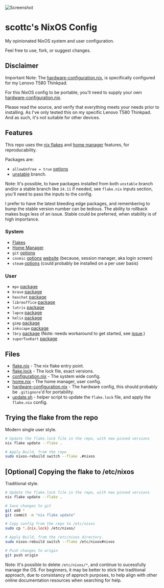 ![Screenshot](https://i0.wp.com/www.omgubuntu.co.uk/wp-content/uploads/2025/09/cosmic-desktop.jpg?ssl=1)

# scottc's NixOS Config

My opinionated NixOS system and user configuration.

Feel free to use, fork, or suggest changes.

## Disclaimer

Important Note: The [hardware-configuration.nix](./hardware-configuration.nix), is specifically configured for my Lenovo T580 Thinkpad.

For this NixOS config to be portable, you'll need to supply your own [hardware-configuration.nix](./hardware-configuration.nix).

Please read the source, and verify that everything meets your needs prior to installing. As I've only tested this on my specific Lenovo T580 Thinkpad. And as such, it's not suitable for other devices.

## Features

This repo uses the [nix flakes](https://nixos.wiki/wiki/Flakes) and [home manager](https://nixos.wiki/wiki/Home_Manager) features, for reproducability.

Packages are:

* `allowUnfree = true` [options](https://search.nixos.org/options?channel=unstable&query=allowUnfree)
* [unstable](https://search.nixos.org/packages?channel=unstable) branch.

Note: It's possible, to have packages installed from both `unstable` branch and/or a stable branch like `24.11` if needed, see `flake.nix` inputs section, you'll need to pass the inputs to the config.

I prefer to have the latest bleeding edge packages, and remembering to bump the stable version number can be tedious. The ability to rollback makes bugs less of an issue. Stable could be preferred, when stability is of high importance.

### System

* [Flakes](https://nixos.wiki/wiki/Flakes)
* [Home Manager](https://nixos.wiki/wiki/Home_Manager)
* `git` [options](https://search.nixos.org/options?channel=unstable&query=git)
* `cosmic` [options](https://search.nixos.org/options?channel=unstable&query=cosmic) [website](https://system76.com/cosmic) (because, session manager, aka login screen)
* `steam` [options](https://search.nixos.org/options?channel=unstable&query=steam)  (could probably be installed on a per user basis)

### User

* `mpv` [package](https://search.nixos.org/packages?channel=unstable&query=mpv)
* `brave` [package](https://search.nixos.org/packages?channel=unstable&query=brave)
* `hexchat` [package](https://search.nixos.org/packages?channel=unstable&query=hexchat)
* `libreoffice` [package](https://search.nixos.org/packages?channel=unstable&query=libreoffice)
* `lutris` [package](https://search.nixos.org/packages?channel=unstable&query=lutris)
* `lapce` [package](https://search.nixos.org/packages?channel=unstable&query=lapce)
* `helix` [package](https://search.nixos.org/packages?channel=unstable&query=helix)
* `gimp` [package](https://search.nixos.org/packages?channel=unstable&query=gimp)
* `inkscape` [package](https://search.nixos.org/packages?channel=unstable&query=inkscape)
* `lbry` [package](https://search.nixos.org/packages?channel=unstable&query=lbry) (Note: needs workaround to get started, see [issue](https://github.com/NixOS/nixpkgs/issues/119933).)
* `superTuxKart` [package](https://search.nixos.org/packages?channel=unstable&query=superTuxKart)

## Files

* [flake.nix](./flake.nix) - The nix flake entry point.
* [flake.lock](./flake.lock) - The lock file, exact versions.
* [configuration.nix](./configuration.nix) - The system wide config.
* [home.nix](./home.nix) - The home manager, user config.
* [hardware-configuration.nix](./hardware-configuration.nix) - The hardware config, this should probably be `.gitignore`'d for portability.
* [update.sh](./update.sh) - helper script to update the `flake.lock` file, and apply the `flake.nix` config.

## Trying the flake from the repo

Modern single user style.
```sh
# Update the flake.lock file in the repo, with new pinned versions
nix flake update --flake .

# Apply Build, from the repo
sudo nixos-rebuild switch --flake .#nixos
```

## [Optional] Copying the flake to /etc/nixos

Traditional style.

```sh
# Update the flake.lock file in the repo, with new pinned versions
nix flake update --flake .

# Save changes to git
git add *
git commit -m "nix flake update"

# Copy config from the repo to /etc/nixos
sudo cp *.{nix,lock} /etc/nixos/

# Apply Build, from the /etc/nixos directory.
sudo nixos-rebuild switch --flake /etc/nixos#nixos

# Push changes to origin
git push origin
```

Note: It's possible to delete `/etc/nixos/*`, and continue to sucessfully manage the OS. For beginners, it may be better to stick the traditional approach, due to consistancy of approch purposes, to help align with other online documentation resources when searching for help.